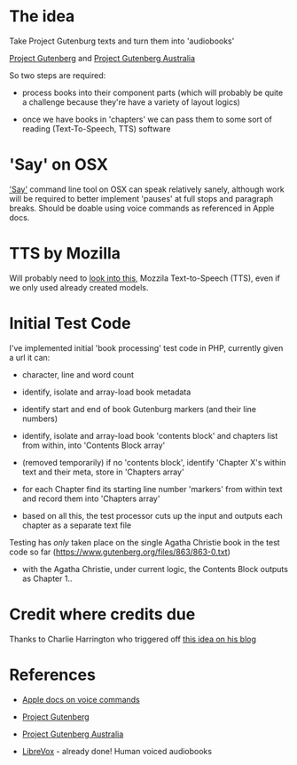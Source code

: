 # The idea

Take Project Gutenburg texts and turn them into 'audiobooks'

[Project Gutenberg](https://www.gutenberg.org) and [Project Gutenberg Australia](https://www.gutenberg.net.au/)

So two steps are required:

* process books into their component parts (which will probably be quite a challenge because they're have a variety of layout logics)

* once we have books in 'chapters' we can pass them to some sort of reading (Text-To-Speech, TTS) software


# 'Say' on OSX

['Say'](https://ss64.com/osx/say.html) command line tool on OSX can speak relatively sanely, although work will be required to better implement 'pauses' at full stops and paragraph breaks. Should be doable using voice commands as referenced in Apple docs.

# TTS by Mozilla

Will probably need to [look into this](https://github.com/mozilla/TTS), Mozzila Text-to-Speech (TTS), even if we only used already created models.


# Initial Test Code

I've implemented initial 'book processing' test code in PHP, currently given a url it can:

* character, line and word count

* identify, isolate and array-load book metadata

* identify start and end of book Gutenburg markers (and their line numbers)

* identify, isolate and array-load book 'contents block' and chapters list from within, into 'Contents Block array'

* (removed temporarily) if no 'contents block', identify 'Chapter X's within text and their meta, store in 'Chapters array'

* for each Chapter find its starting line number 'markers' from within text and record them into 'Chapters array'

* based on all this, the test processor cuts up the input and outputs each chapter as a separate text file


Testing has *only* taken place on the single Agatha Christie book in the test code so far (https://www.gutenberg.org/files/863/863-0.txt)

* with the Agatha Christie, under current logic, the Contents Block outputs as Chapter 1..


# Credit where credits due

Thanks to Charlie Harrington who triggered off [this idea on his blog](https://www.charlieharrington.com/flow-and-creative-computing/)

# References

* [Apple docs on voice commands](https://developer.apple.com/library/archive/documentation/UserExperience/Conceptual/SpeechSynthesisProgrammingGuide/FineTuning/FineTuning.html#//apple_ref/doc/uid/TP40004365-CH5-SW11)

* [Project Gutenberg](https://www.gutenberg.org)

* [Project Gutenberg Australia](https://www.gutenberg.net.au/)

* [LibreVox](https://librivox.org/) - already done! Human voiced audiobooks



